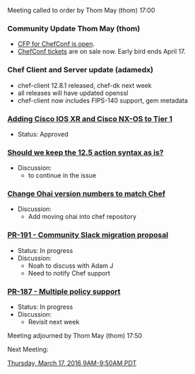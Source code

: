 Meeting called to order by Thom May (thom) 17:00

### Community Update Thom May (thom)

* [CFP for ChefConf is open](https://chefconf.chef.io/call-for-presentations/).
* [ChefConf tickets](https://chefconf.chef.io) are on sale now.  Early bird ends April 17.

### Chef Client and Server update (adamedx)

* chef-client 12.8.1 released, chef-dk next week
* all releases will have updated openssl
* chef-client now includes FIPS-140 support, gem metadata

### [Adding Cisco IOS XR and Cisco NX-OS to Tier 1](https://github.com/chef/chef-rfc/pull/192)
* Status: Approved

### [Should we keep the 12.5 action syntax as is?](https://github.com/chef/chef/issues/4672)
* Discussion:
  * to continue in the issue

### [Change Ohai version numbers to match Chef](https://github.com/chef/chef-rfc/pull/193)
* Discussion:
  * Add moving ohai into chef repository

### [PR-191 - Community Slack migration proposal](https://github.com/chef/chef-rfc/pull/191)
* Status: In progress
* Discussion:
  * Noah to discuss with Adam J
  * Need to notify Chef support

### [PR-187 - Multiple policy support](https://github.com/chef/chef-rfc/pull/187)
* Status:  In progress
* Discussion:
  * Revisit next week

Meeting adjourned by Thom May (thom) 17:50

Next Meeting:

[Thursday, March 17, 2016 9AM-9:50AM PDT](http://everytimezone.com/#2016-03-17,300,cn3)
